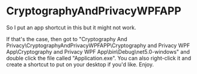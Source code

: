 # CryptographyAndPrivacyWPFAPP

So I put an app shortcut in this but it might not work. 

If that's the case, then got to "Cryptography And Privacy\CryptographyAndPrivacyWPFAPP\Cryptography and Privacy WPF App\Cryptography and Privacy WPF App\bin\Debug\net5.0-windows\" and double click the file called "Application.exe". You can also right-click it and create a shortcut to put on your desktop if you'd like. Enjoy.
